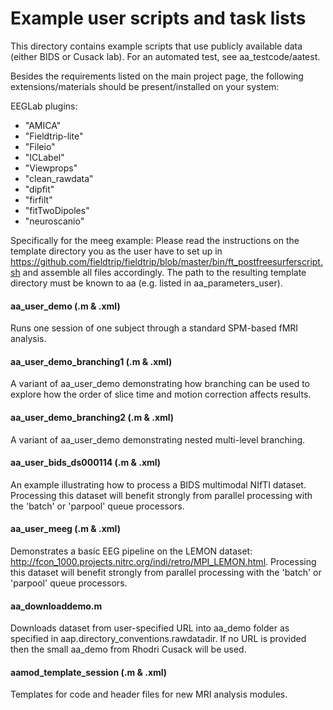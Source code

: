 # Example user scripts and task lists
This directory contains example scripts that use publicly available data (either BIDS or Cusack lab). For an automated test, see aa_testcode/aatest.

Besides the requirements listed on the main project page, the following extensions/materials should be present/installed on your system:

EEGLab plugins:
- "AMICA"
- "Fieldtrip-lite"
- "Fileio"
- "ICLabel"
- "Viewprops"
- "clean_rawdata"
- "dipfit"
- "firfilt"
- "fitTwoDipoles"
- "neuroscanio"

Specifically for the meeg example:
Please read the instructions on the template directory you as the user have to set up in  https://github.com/fieldtrip/fieldtrip/blob/master/bin/ft_postfreesurferscript.sh and assemble all files accordingly. The path to the resulting template directory must be known to aa (e.g. listed in aa_parameters_user).

#### aa_user_demo (.m & .xml)
Runs one session of one subject through a standard SPM-based fMRI analysis.

#### aa_user_demo_branching1 (.m & .xml)
A variant of aa_user_demo demonstrating how branching can be used to explore how the order of slice time and motion correction affects results.

#### aa_user_demo_branching2 (.m & .xml)
A variant of aa_user_demo demonstrating  nested multi-level branching.

#### aa_user_bids_ds000114 (.m & .xml)
An example illustrating how to process a BIDS multimodal NIfTI dataset. Processing this dataset will benefit strongly from parallel processing with the 'batch' or 'parpool' queue processors.

#### aa_user_meeg (.m & .xml)
Demonstrates a basic EEG pipeline on the LEMON dataset: http://fcon_1000.projects.nitrc.org/indi/retro/MPI_LEMON.html. Processing this dataset will benefit strongly from parallel processing with the 'batch' or 'parpool' queue processors.

#### aa_downloaddemo.m
 Downloads dataset from user-specified URL into aa_demo folder as specified in  aap.directory_conventions.rawdatadir. If no URL is provided then the small aa_demo from Rhodri Cusack will be used.

#### aamod_template_session (.m & .xml)
 Templates for code and header files for new MRI analysis modules.